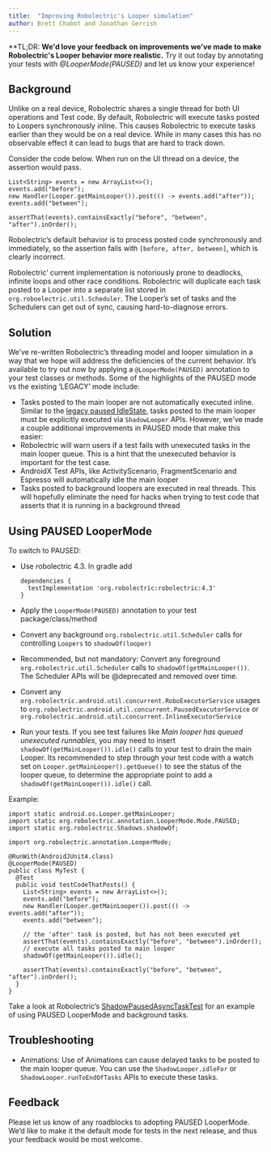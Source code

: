 ```yaml
---
title:  "Improving Robolectric's Looper simulation"
author: Brett Chabot and Jonathan Gerrish
---
```


**TL;DR: **We'd love your feedback on improvements we've made to make Robolectric's Looper behavior 
more realistic.** Try it out today by annotating your tests with _@LooperMode(PAUSED)_ and let us 
know your experience!


## Background

Unlike on a real device, Robolectric shares a single thread for both UI operations and Test code. 
By default, Robolectric will execute tasks posted to Loopers synchronously inline. 
This causes Robolectric to execute tasks earlier than they would be on a real device. 
While in many cases this has no observable effect it can lead to bugs that are hard to track down.

Consider the code below. When run on the UI thread on a device, the assertion would pass.  


```
List<String> events = new ArrayList<>();
events.add("before");
new Handler(Looper.getMainLooper()).post(() -> events.add("after"));
events.add("between");

assertThat(events).containsExactly("before", "between", "after").inOrder();
```


Robolectric’s default behavior is to process posted code synchronously and immediately, so the
assertion fails with `[before, after, between]`, which is clearly incorrect.

Robolectric’ current implementation is notoriously prone to deadlocks, infinite loops and other race
 conditions. Robolectric will duplicate each task posted to a Looper into a separate list stored in 
 `org.roboelectric.util.Scheduler`. The Looper’s set of tasks and the Schedulers can get out of
 sync, causing hard-to-diagnose errors. 


## Solution

We’ve re-written Robolectric’s threading model and looper simulation in a way that we hope will
address the deficiencies of the current behavior. It’s available to try out now by applying a 
`@LooperMode(PAUSED)` annotation to your test classes or methods. Some of the highlights of the 
PAUSED mode vs the existing ‘LEGACY’ mode include:


*   Tasks posted to the main looper are not automatically executed inline. Similar to the
[ legacy paused IdleState](http://robolectric.org/javadoc/4.3/org/robolectric/util/Scheduler.IdleState.html#PAUSED), 
tasks posted to the main looper must be explicitly executed via `ShadowLooper` APIs. However, 
we’ve made a couple additional improvements in PAUSED mode that make this easier:
*   Robolectric will warn users if a test fails with unexecuted tasks in the main looper queue. 
This is a hint that the unexecuted behavior is important for the test case.
*   AndroidX Test APIs, like ActivityScenario, FragmentScenario and Espresso will automatically idle
 the main looper
*   Tasks posted to background loopers are executed in real threads. This will hopefully 
eliminate the need for hacks when trying to test code that asserts that it is running in a
background thread


## Using PAUSED LooperMode

To switch to PAUSED:
*   Use robolectric 4.3. In gradle add

    ```
    dependencies {
      testImplementation 'org.robolectric:robolectric:4.3'
    }
    ```
*   Apply the `LooperMode(PAUSED)` annotation to your test package/class/method
*   Convert any background `org.robolectric.util.Scheduler` calls for controlling `Loopers` to 
`shadowOf(looper)`
* Recommended, but not mandatory: Convert any foreground `org.robolectric.util.Scheduler` calls 
to `shadowOf(getMainLooper())`. The Scheduler APIs will be @deprecated and removed over time.
*    Convert any `org.robolectric.android.util.concurrent.RoboExecutorService` usages to 
`org.robolectric.android.util.concurrent.PausedExecutorService` or
`org.robolectric.android.util.concurrent.InlineExecutorService`
*   Run your tests. If you see test failures like _Main looper has queued unexecuted runnables_, 
you may need to insert `shadowOf(getMainLooper()).idle()` calls to your test to
drain the main Looper. Its recommended to step through your test code with a watch set on 
`Looper.getMainLooper().getQueue()` to see the status of the looper queue, to determine the
appropriate point to add a `shadowOf(getMainLooper()).idle()` call.

Example:

```
import static android.os.Looper.getMainLooper;
import static org.robolectric.annotation.LooperMode.Mode.PAUSED;
import static org.robolectric.Shadows.shadowOf;

import org.robolectric.annotation.LooperMode;

@RunWith(AndroidJUnit4.class)
@LooperMode(PAUSED)
public class MyTest {
  @Test
  public void testCodeThatPosts() {
    List<String> events = new ArrayList<>();
    events.add("before");
    new Handler(Looper.getMainLooper()).post(() -> events.add("after"));
    events.add("between");

    // the 'after' task is posted, but has not been executed yet
    assertThat(events).containsExactly("before", "between").inOrder();
    // execute all tasks posted to main looper 
    shadowOf(getMainLooper()).idle();
   
    assertThat(events).containsExactly("before", "between", "after").inOrder();
  }
}
```


Take a look at Robolectric’s [ShadowPausedAsyncTaskTest](https://github.com/robolectric/robolectric/blob/master/robolectric/src/test/java/org/robolectric/shadows/ShadowPausedAsyncTaskTest.java) for an example of using PAUSED LooperMode and background tasks.


## Troubleshooting

*   Animations: Use of Animations can cause delayed tasks to be posted to the main looper queue. 
You can use the `ShadowLooper.idleFor` or `ShadowLooper.runToEndOfTasks` APIs to execute these tasks.

## Feedback

Please let us know of any roadblocks to adopting PAUSED LooperMode.
We’d like to make it the default mode for tests in the next release, and thus your feedback would be
 most welcome. 
